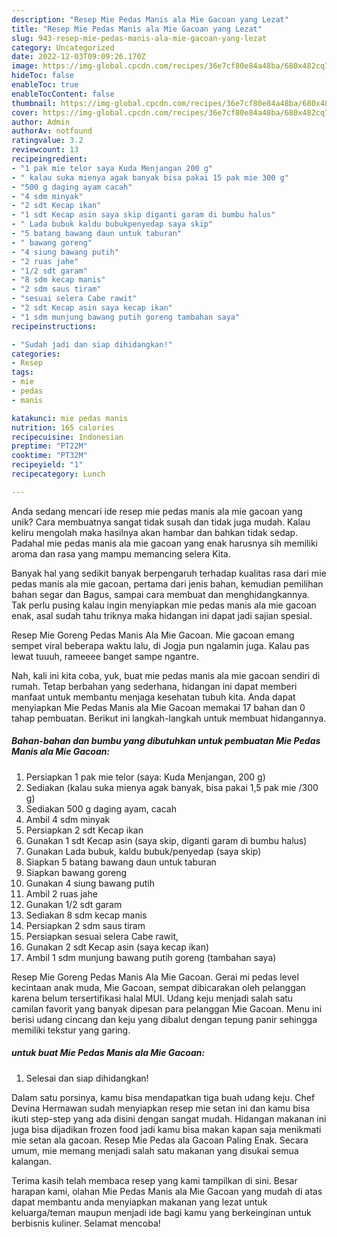 ```yaml
---
description: "Resep Mie Pedas Manis ala Mie Gacoan yang Lezat"
title: "Resep Mie Pedas Manis ala Mie Gacoan yang Lezat"
slug: 943-resep-mie-pedas-manis-ala-mie-gacoan-yang-lezat
category: Uncategorized
date: 2022-12-03T09:09:26.170Z
image: https://img-global.cpcdn.com/recipes/36e7cf80e84a48ba/680x482cq70/mie-pedas-manis-ala-mie-gacoan-foto-resep-utama.jpg
hideToc: false
enableToc: true
enableTocContent: false
thumbnail: https://img-global.cpcdn.com/recipes/36e7cf80e84a48ba/680x482cq70/mie-pedas-manis-ala-mie-gacoan-foto-resep-utama.jpg
cover: https://img-global.cpcdn.com/recipes/36e7cf80e84a48ba/680x482cq70/mie-pedas-manis-ala-mie-gacoan-foto-resep-utama.jpg
author: Admin
authorAv: notfound
ratingvalue: 3.2
reviewcount: 13
recipeingredient:
- "1 pak mie telor saya Kuda Menjangan 200 g"
- " kalau suka mienya agak banyak bisa pakai 15 pak mie 300 g"
- "500 g daging ayam cacah"
- "4 sdm minyak"
- "2 sdt Kecap ikan"
- "1 sdt Kecap asin saya skip diganti garam di bumbu halus"
- " Lada bubuk kaldu bubukpenyedap saya skip"
- "5 batang bawang daun untuk taburan"
- " bawang goreng"
- "4 siung bawang putih"
- "2 ruas jahe"
- "1/2 sdt garam"
- "8 sdm kecap manis"
- "2 sdm saus tiram"
- "sesuai selera Cabe rawit"
- "2 sdt Kecap asin saya kecap ikan"
- "1 sdm munjung bawang putih goreng tambahan saya"
recipeinstructions:

- "Sudah jadi dan siap dihidangkan!"
categories:
- Resep
tags:
- mie
- pedas
- manis

katakunci: mie pedas manis 
nutrition: 165 calories
recipecuisine: Indonesian
preptime: "PT22M"
cooktime: "PT32M"
recipeyield: "1"
recipecategory: Lunch

---
```





Anda sedang mencari ide resep mie pedas manis ala mie gacoan yang unik? Cara membuatnya sangat tidak susah dan tidak juga mudah. Kalau keliru mengolah maka hasilnya akan hambar dan bahkan tidak sedap. Padahal mie pedas manis ala mie gacoan yang enak harusnya sih memiliki aroma dan rasa yang mampu memancing selera Kita.





Banyak hal yang sedikit banyak berpengaruh terhadap kualitas rasa dari mie pedas manis ala mie gacoan, pertama dari jenis bahan, kemudian pemilihan bahan segar dan Bagus, sampai cara membuat dan menghidangkannya. Tak perlu pusing kalau ingin menyiapkan mie pedas manis ala mie gacoan enak,      asal sudah tahu triknya maka hidangan ini dapat jadi sajian spesial.














Resep Mie Goreng Pedas Manis Ala Mie Gacoan. Mie gacoan emang sempet viral beberapa waktu lalu, di Jogja pun ngalamin juga. Kalau pas lewat tuuuh, rameeee banget sampe ngantre.






Nah, kali ini kita coba, yuk, buat mie pedas manis ala mie gacoan sendiri di rumah. Tetap berbahan yang sederhana, hidangan ini dapat memberi manfaat untuk membantu menjaga kesehatan tubuh kita. Anda dapat menyiapkan Mie Pedas Manis ala Mie Gacoan memakai 17 bahan dan 0 tahap pembuatan. Berikut ini langkah-langkah untuk membuat hidangannya.

<!--inarticleads1-->

##### Bahan-bahan dan bumbu yang dibutuhkan untuk pembuatan Mie Pedas Manis ala Mie Gacoan:

1. Persiapkan 1 pak mie telor (saya: Kuda Menjangan, 200 g)
1. Sediakan  (kalau suka mienya agak banyak, bisa pakai 1,5 pak mie /300 g)
1. Sediakan 500 g daging ayam, cacah
1. Ambil 4 sdm minyak
1. Persiapkan 2 sdt Kecap ikan
1. Gunakan 1 sdt Kecap asin (saya skip, diganti garam di bumbu halus)
1. Gunakan  Lada bubuk, kaldu bubuk/penyedap (saya skip)
1. Siapkan 5 batang bawang daun untuk taburan
1. Siapkan  bawang goreng
1. Gunakan 4 siung bawang putih
1. Ambil 2 ruas jahe
1. Gunakan 1/2 sdt garam
1. Sediakan 8 sdm kecap manis
1. Persiapkan 2 sdm saus tiram
1. Persiapkan sesuai selera Cabe rawit,
1. Gunakan 2 sdt Kecap asin (saya kecap ikan)
1. Ambil 1 sdm munjung bawang putih goreng (tambahan saya)


Resep Mie Goreng Pedas Manis Ala Mie Gacoan. Gerai mi pedas level kecintaan anak muda, Mie Gacoan, sempat dibicarakan oleh pelanggan karena belum tersertifikasi halal MUI. Udang keju menjadi salah satu camilan favorit yang banyak dipesan para pelanggan Mie Gacoan. Menu ini berisi udang cincang dan keju yang dibalut dengan tepung panir sehingga memiliki tekstur yang garing. 

<!--inarticleads2-->

#####  untuk buat Mie Pedas Manis ala Mie Gacoan:


1. Selesai dan siap dihidangkan!

Dalam satu porsinya, kamu bisa mendapatkan tiga buah udang keju. Chef Devina Hermawan sudah menyiapkan resep mie setan ini dan kamu bisa ikuti step-step yang ada disini dengan sangat mudah. Hidangan makanan ini juga bisa dijadikan frozen food jadi kamu bisa makan kapan saja menikmati mie setan ala gacoan. Resep Mie Pedas ala Gacoan Paling Enak. Secara umum, mie memang menjadi salah satu makanan yang disukai semua kalangan. 

Terima kasih telah membaca resep yang kami tampilkan di sini. Besar harapan kami, olahan Mie Pedas Manis ala Mie Gacoan yang mudah di atas dapat membantu anda menyiapkan makanan yang lezat untuk keluarga/teman maupun menjadi ide bagi kamu yang berkeinginan untuk berbisnis kuliner. Selamat mencoba!
